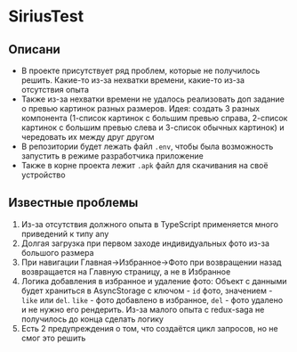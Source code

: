 # SiriusTest

## Описани
* В проекте присутствует ряд проблем, которые не получилось решить. Какие-то из-за нехватки времени, какие-то из-за отсутствия опыта
* Также из-за нехватки времени не удалось реализовать доп задание о превью картинок разных размеров. Идея: создать 3 разных компонента (1-список картинок с большим превью справа, 2-список картинок с большим превью слева и 3-список обычных картинок) и чередовать их между друг другом
* В репозитории будет лежать файл `.env`, чтобы была возможность запустить в режиме разработчика приложение
* Также в корне проекта лежит `.apk` файл для скачивания на своё устройство

## Известные проблемы
1. Из-за отсутствия должного опыта в TypeScript применяется много приведений к типу any
2. Долгая загрузка при первом заходе индивидуальных фото из-за большого размера
3. При навигации Главная->Избранное->Фото при возвращении назад возвращается на Главную страницу, а не в Избранное
4. Логика добавления в избранное и удаление фото: Объект с данными будет храниться в AsyncStorage с ключом - `id` фото, значением - `like` или `del`. `like` - фото добавлено в избранное, `del` - фото удалено и не нужно его рендерить. Из-за малого опыта с redux-saga не получилось до конца сделать логику
5. Есть 2 предупреждения о том, что создаётся цикл запросов, но не смог это решить

